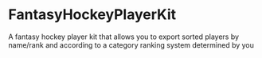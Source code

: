 # FantasyHockeyPlayerKit
A fantasy hockey player kit that allows you to export sorted players by name/rank and according to a category ranking system determined by you
